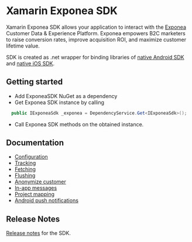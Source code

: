 # Xamarin Exponea SDK
Xamarin Exponea SDK allows your application to interact with the [Exponea](https://exponea.com/) Customer Data & Experience Platform. Exponea empowers B2C marketers to raise conversion rates, improve acquisition ROI, and maximize customer lifetime value.

SDK is created as .net wrapper for binding libraries of [native Android SDK](https://github.com/exponea/exponea-android-sdk) and [native iOS SDK](https://github.com/exponea/exponea-ios-sdk).


## Getting started

 - Add ExponeaSDK NuGet as a dependency
 - Get Exponea SDK instance by calling 

 ```csharp
   public IExponeaSdk _exponea = DependencyService.Get<IExponeaSdk>();
 ```
- Call Exponea SDK methods on the obtained instance.


## Documentation
  * [Configuration](./documentation/CONFIG.md)
  * [Tracking](./documentation/TRACK.md)
  * [Fetching](./documentation/FETCH.md)
  * [Flushing](./documentation/FLUSH.md)
  * [Anonymize customer](./documentation/ANONYMIZE.md)
  * [In-app messages](./documentation/IN_APP_MESSAGES.md)
  * [Project mapping](./documentation/PROJECT_MAPPING.md)
  * [Android push notifications](./documentation/ANDROID_PUSH.md)
  
## Release Notes

[Release notes](./documentation/RELEASE_NOTES.md) for the SDK.

